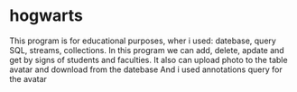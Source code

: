 # hogwarts
This program is for educational purposes, wher i used: datebase, query SQL, streams, collections.
In this program we can add, delete, apdate and  get by signs of students and faculties.
It also can upload photo to the table avatar and download from  the datebase
And i used annotations query for the avatar
